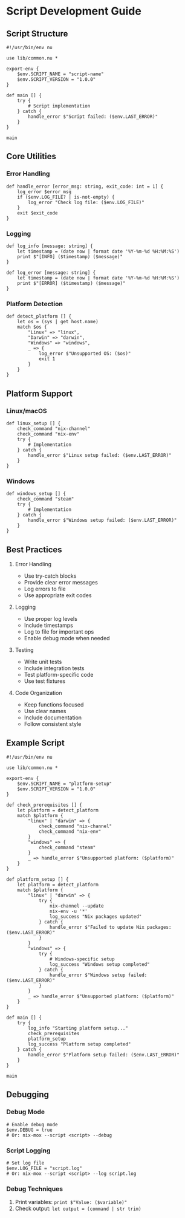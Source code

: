# Script Development Guide

## Script Structure

```nushell
#!/usr/bin/env nu

use lib/common.nu *

export-env {
    $env.SCRIPT_NAME = "script-name"
    $env.SCRIPT_VERSION = "1.0.0"
}

def main [] {
    try {
        # Script implementation
    } catch {
        handle_error $"Script failed: ($env.LAST_ERROR)"
    }
}

main
```

## Core Utilities

### Error Handling

```nushell
def handle_error [error_msg: string, exit_code: int = 1] {
    log_error $error_msg
    if ($env.LOG_FILE? | is-not-empty) {
        log_error "Check log file: ($env.LOG_FILE)"
    }
    exit $exit_code
}
```

### Logging

```nushell
def log_info [message: string] {
    let timestamp = (date now | format date '%Y-%m-%d %H:%M:%S')
    print $"[INFO] ($timestamp) ($message)"
}

def log_error [message: string] {
    let timestamp = (date now | format date '%Y-%m-%d %H:%M:%S')
    print $"[ERROR] ($timestamp) ($message)"
}
```

### Platform Detection

```nushell
def detect_platform [] {
    let os = (sys | get host.name)
    match $os {
        "Linux" => "linux",
        "Darwin" => "darwin",
        "Windows" => "windows",
        _ => {
            log_error $"Unsupported OS: ($os)"
            exit 1
        }
    }
}
```

## Platform Support

### Linux/macOS

```nushell
def linux_setup [] {
    check_command "nix-channel"
    check_command "nix-env"
    try {
        # Implementation
    } catch {
        handle_error $"Linux setup failed: ($env.LAST_ERROR)"
    }
}
```

### Windows

```nushell
def windows_setup [] {
    check_command "steam"
    try {
        # Implementation
    } catch {
        handle_error $"Windows setup failed: ($env.LAST_ERROR)"
    }
}
```

## Best Practices

1. Error Handling
   - Use try-catch blocks
   - Provide clear error messages
   - Log errors to file
   - Use appropriate exit codes

2. Logging
   - Use proper log levels
   - Include timestamps
   - Log to file for important ops
   - Enable debug mode when needed

3. Testing
   - Write unit tests
   - Include integration tests
   - Test platform-specific code
   - Use test fixtures

4. Code Organization
   - Keep functions focused
   - Use clear names
   - Include documentation
   - Follow consistent style

## Example Script

```nushell
#!/usr/bin/env nu

use lib/common.nu *

export-env {
    $env.SCRIPT_NAME = "platform-setup"
    $env.SCRIPT_VERSION = "1.0.0"
}

def check_prerequisites [] {
    let platform = detect_platform
    match $platform {
        "linux" | "darwin" => {
            check_command "nix-channel"
            check_command "nix-env"
        }
        "windows" => {
            check_command "steam"
        }
        _ => handle_error $"Unsupported platform: ($platform)"
    }
}

def platform_setup [] {
    let platform = detect_platform
    match $platform {
        "linux" | "darwin" => {
            try {
                nix-channel --update
                nix-env -u '*'
                log_success "Nix packages updated"
            } catch {
                handle_error $"Failed to update Nix packages: ($env.LAST_ERROR)"
            }
        }
        "windows" => {
            try {
                # Windows-specific setup
                log_success "Windows setup completed"
            } catch {
                handle_error $"Windows setup failed: ($env.LAST_ERROR)"
            }
        }
        _ => handle_error $"Unsupported platform: ($platform)"
    }
}

def main [] {
    try {
        log_info "Starting platform setup..."
        check_prerequisites
        platform_setup
        log_success "Platform setup completed"
    } catch {
        handle_error $"Platform setup failed: ($env.LAST_ERROR)"
    }
}

main
```

## Debugging

### Debug Mode

```nushell
# Enable debug mode
$env.DEBUG = true
# Or: nix-mox --script <script> --debug
```

### Script Logging

```nushell
# Set log file
$env.LOG_FILE = "script.log"
# Or: nix-mox --script <script> --log script.log
```

### Debug Techniques

1. Print variables: `print $"Value: ($variable)"`
2. Check output: `let output = (command | str trim)`
